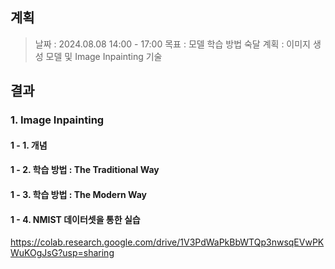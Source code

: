 
## 계획

> 날짜 : 2024.08.08 14:00 - 17:00
> 목표 : 모델 학습 방법 숙달
> 계획 : 이미지 생성 모델 및 Image Inpainting 기술

## 결과

### 1. Image Inpainting

#### 1 - 1. 개념

#### 1 - 2. 학습 방법 : The Traditional Way

#### 1 - 3. 학습 방법 : The Modern Way

#### 1 - 4. NMIST 데이터셋을 통한 실습
https://colab.research.google.com/drive/1V3PdWaPkBbWTQp3nwsqEVwPKWuKOgJsG?usp=sharing